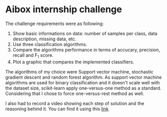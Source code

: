 # Aibox internship challenge
<p>The challenge requirements were as following:</p>

<ol>
  <li>Show basic informations on data: number of samples per class, data description, missing data, etc.</li>
  <li>Use three classification algorithms.</li>
  <li>Compare the algorithms performance in terms of accucary, precision, recall and F<sub>1</sub> score.</li>
  <li>Plot a graphic that compares the implemented classifiers.</li>
</ol>

<p>The algorithms of my choice were Support vector machine, stochastic gradient descent and random forest algorithm. As support vector machine algorithms
are used for binary classification and it doesn't scale well with the dataset size, scikit-learn apply one-versus-one method as a standard.
Considering that I chose to force one-versus-rest method as well.</p>
<p>I also had to record a video showing each step of solution and the reasoning behind it. You can find it using this <a href="https://drive.google.com/file/d/1EQ-Rz0E7C6yJU1uXACrfkks9MbXfUdeq/view?usp=sharing">link</a></p>
